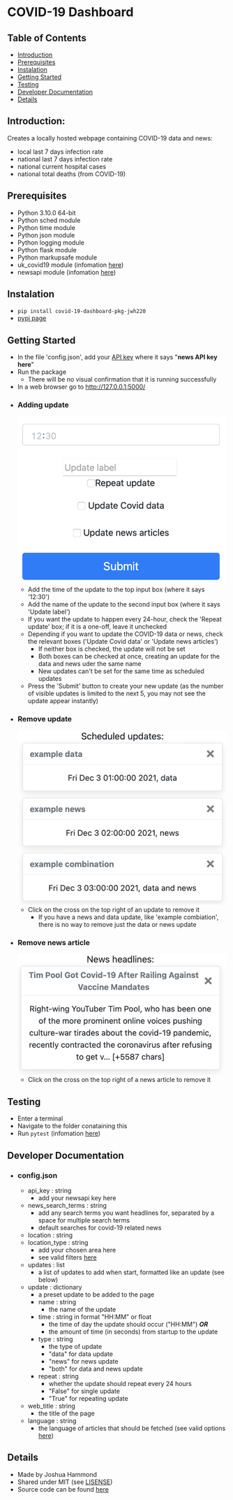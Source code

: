 # COVID-19 Dashboard

## Table of Contents
- [Introduction](##Introduction)
- [Prerequisites](##Prerequisites)
- [Instalation](##Instalation)
- [Getting Started](##Getting-Started)
- [Testing](##Testing)
- [Developer Documentation](##Developer-Documentation)
- [Details](##Details)

## Introduction:
Creates a locally hosted webpage containing COVID-19 data and news:
- local last 7 days infection rate
- national last 7 days infection rate
- national current hospital cases
- national total deaths (from COVID-19)

## Prerequisites
- Python 3.10.0 64-bit
- Python sched module
- Python time module
- Python json module
- Python logging module
- Python flask module
- Python markupsafe module
- uk_covid19 module (infomation [here](https://publichealthengland.github.io/coronavirus-dashboard-api-python-sdk/pages/getting_started.html))
- newsapi module (infomation [here](https://newsapi.org/))

## Instalation
- `pip install covid-19-dashboard-pkg-jwh220`
- [pypi page](https://pypi.org/project/covid-19-dashboard-pkg-jwh220/)

## Getting Started
- In the file 'config.json', add your [API key](https://newsapi.org/) where it says "**news API key here**"
- Run the package
    - There will be no visual confirmation that it is running successfully
- In a web browser go to http://127.0.0.1:5000/
- ### Adding update
    ![Screenshot of bottom middle part of webpage](static/images/add_update.png)
    - Add the time of the update to the top input box (where it says '12:30')
    - Add the name of the update to the second input box (where it says 'Update label')
    - If you want the update to happen every 24-hour, check the 'Repeat update' box; if it is a one-off, leave it unchecked
    - Depending if you want to update the COVID-19 data or news, check the relevant boxes ('Update Covid data' or 'Update news articles')
        - If neither box is checked, the update will not be set
        - Both boxes can be checked at once, creating an update for the data and news uder the same name
        - New updates can't be set for the same time as scheduled updates
    - Press the 'Submit' button to create your new update (as the number of visible updates is limited to the next 5, you may not see the update appear instantly)
- ### Remove update
    ![Screenshot of top left part of webpage](static/images/remove_update.png)
    - Click on the cross on the top right of an update to remove it
        - If you have a news and data update, like 'example combiation', there is no way to remove just the data or news update
- ### Remove news article
    ![Screenshot of top left part of webpage](static/images/remove_news.png)
    - Click on the cross on the top right of a news article to remove it

## Testing
- Enter a terminal
- Navigate to the folder conataining this
- Run `pytest` (infomation [here](https://docs.pytest.org/en/6.2.x/getting-started.html))

## Developer Documentation
- ### config.json
    - api_key : string
        - add your newsapi key here
    - news_search_terms : string
        - add any search terms you want headlines for, separated by a space for multiple search terms
        - default searches for covid-19 related news
    - location : string
    - location_type : string
        - add your chosen area here
        - see valid filters [here](https://coronavirus.data.gov.uk/details/developers-guide/main-api#params-filters)
    - updates : list
        - a list of updates to add when start, formatted like an update (see below)
    - update : dictionary
        - a preset update to be added to the page
        - name : string
            - the name of the update
        - time : string in format "HH:MM" or float
            - the time of day the update should occur ("HH:MM") **_OR_**
            - the amount of time (in seconds) from startup to the update
        - type : string
            - the type of update
            - "data" for data update
            - "news" for news update
            - "both" for data and news update
        - repeat : string
            - whether the update should repeat every 24 hours
            - "False" for single update
            - "True" for repeating update
    - web_title : string
        - the title of the page
    - language : string
        - the language of articles that should be fetched (see valid options [here](https://newsapi.org/sources))

## Details
- Made by Joshua Hammond
- Shared under MIT (see [LISENSE](LICENSE))
- Source code can be found [here](https://github.com/Peter-Bread/CS-Programming-Module-Current)
